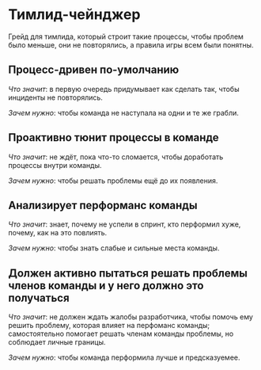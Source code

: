 # Тимлид-чейнджер

Грейд для тимлида, который строит такие процессы, чтобы проблем было меньше,
 они не повторялись, а правила игры всем были понятны.

## Процесс-дривен по-умолчанию

*Что значит*: в первую очередь придумывает как сделать так, чтобы
 инциденты не повторялись.

*Зачем нужно*: чтобы команда не наступала на одни и те же грабли.

## Проактивно тюнит процессы в команде

*Что значит*: не ждёт, пока что-то сломается, чтобы доработать процессы
 внутри команды.

*Зачем нужно*: чтобы решать проблемы ещё до их появления.

## Анализирует перформанс команды

*Что значит*: знает, почему не успели в спринт, кто перформил хуже,
 почему, как на это повлиять.

*Зачем нужно*: чтобы знать слабые и сильные места команды.

## Должен активно пытаться решать проблемы членов команды и у него должно это получаться

*Что значит*: не должен ждать жалобы разработчика, чтобы помочь ему
 решить проблему, которая влияет на перфоманс команды; самостоятельно
 помогает решать членам команды проблемы, но соблюдает личные границы.

*Зачем нужно*: чтобы команда перформила лучше и предсказуемее.
